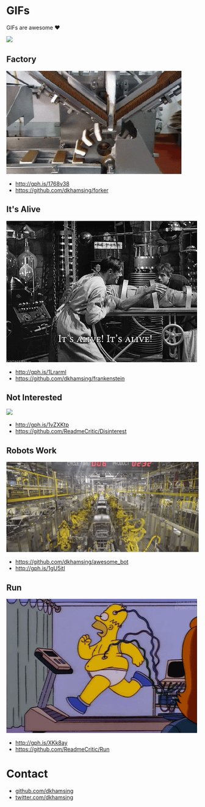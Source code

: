# GIFs

GIFs are awesome :heart: 

![](http://i.giphy.com/12UlfHpF05ielO.gif)

## Factory

![](assets/factory.gif)

- http://gph.is/1768v38
- https://github.com/dkhamsing/forker

## It's Alive

![](assets/its-alive.gif)

- http://gph.is/1Lrarml
- https://github.com/dkhamsing/frankenstein

## Not Interested

![](assets/not-interested.gif)

- http://gph.is/1vZXKtp
- https://github.com/ReadmeCritic/Disinterest

## Robots Work

![](assets/robots-work.gif)

- https://github.com/dkhamsing/awesome_bot
- http://gph.is/1gU5itl

## Run

![](assets/run.gif)

- http://gph.is/XKk8ay
- https://github.com/ReadmeCritic/Run

# Contact

- [github.com/dkhamsing](https://github.com/dkhamsing)
- [twitter.com/dkhamsing](https://twitter.com/dkhamsing)

